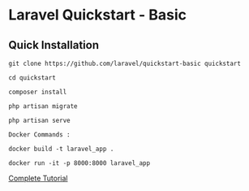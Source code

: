# Laravel Quickstart - Basic

## Quick Installation

    git clone https://github.com/laravel/quickstart-basic quickstart

    cd quickstart

    composer install

    php artisan migrate

    php artisan serve

    Docker Commands :

    docker build -t laravel_app .

    docker run -it -p 8000:8000 laravel_app

[Complete Tutorial](https://laravel.com/docs/5.2/quickstart)
